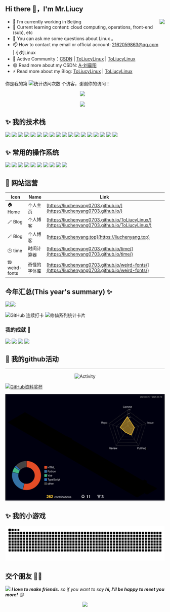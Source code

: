 ## Hi there 👋，I'm Mr.Liucy


<!-- **liuchenyang0703/liuchenyang0703** is a ✨ _special_ ✨ repository because its `README.md` (this file) appears on your GitHub profile. Here are some ideas to get you started :-->

<a href="https://chodocs.cn/"><img src="https://media.giphy.com/media/SWoSkN6DxTszqIKEqv/giphy.gif" align="right" height="275" /></a>


- 🔭 I’m currently working in Beijing
- 🌱 Current learning content: cloud computing, operations, front-end (sub), etc
- 💬 You can ask me some questions about Linux 。
- 📫 How to contact my email or official account: 2162059863@qq.com | 小刘Linux
- 🍉 Active Community：[CSDN](https://blog.csdn.net/liu_chen_yang?type=blog) | [ToLiucyLinux](https://liuchenyang.top) |  [ToLiucyLinux](https://liuchenyang0703.github.io/ToLiucyLinux/) 
- 😄 Read more about my CSDN: [A-刘晨阳](https://blog.csdn.net/liu_chen_yang?type=blog)
- ⚡ Read more about my Blog: [ToLiucyLinux](https://liuchenyang.top) |  [ToLiucyLinux](https://liuchenyang0703.github.io/ToLiucyLinux/) 

你是我的第 ![ 统计访问次数 ](https://profile-counter.glitch.me/liuchenyang0703/count.svg) 个访客，谢谢你的访问！

<p align="center">
<img src="https://capsule-render.vercel.app/api?type=waving&color=timeGradient&height=300&&section=header&text=HI%20THERE!&fontSize=90&fontAlign=50&fontAlignY=30&desc=I%20AM%20LIUCY%20%F0%9F%91%8B&descAlign=50&descSize=30&descAlignY=60&animation=twinkling" />
</p>

<p align="center">
<img src="https://readme-typing-svg.demolab.com?font=Orbitron&size=25&pause=1000&center=true&vCenter=true&random=false&width=600&lines=Welcome+to+my+GitHub+profile+page!;I+am+LIUCY+obsessed+with+programming!" />
</p>



## ✨ 我的技术栈   

![](https://img.shields.io/badge/-Linux-000000?style=flat-square&logo=Linux&logoColor=fff)
![](https://img.shields.io/badge/-Docker-2496ED?style=flat-square&logo=Docker&logoColor=fff)
![](https://img.shields.io/badge/-Kubernetes-326CE5?style=flat-square&logo=Kubernetes&logoColor=fff)
![](https://img.shields.io/badge/-Podman-892CA0?style=flat-square&logo=Podman&logoColor=fff)
![](https://img.shields.io/badge/-Zabbix-DC382D?style=flat-square&logo=zabbix&logoColor=fff)
![](https://img.shields.io/badge/-Prometheus-E6522C?style=flat-square&logo=Prometheus&logoColor=fff)
![](https://img.shields.io/badge/-Nginx-009639?style=flat-square&logo=Nginx&logoColor=fff)
![](https://img.shields.io/badge/-Jenkins-D24939?style=flat-square&logo=Jenkins&logoColor=fff)
![](https://img.shields.io/badge/-Ansible-000000?style=flat-square&logo=Ansible&logoColor=fff)
![](https://img.shields.io/badge/-KVM-FF6600?style=flat-square&logo=KVM&logoColor=fff)
![](https://img.shields.io/badge/-OpenSSH-333?style=flat-square&logo=OpenSSH&logoColor=fff)
![](https://img.shields.io/badge/-JDK-5382A1?style=flat-square&logo=Java&logoColor=fff)
![](https://img.shields.io/badge/-JumpServer-007ACC?style=flat-square&logo=JumpServer&logoColor=fff)
![](https://img.shields.io/badge/-Firewalld-FE7C00?style=flat-square&logo=Firewalld&logoColor=fff)
![](https://img.shields.io/badge/-MySQL-4479A1?style=flat-square&logo=MySQL&logoColor=fff)
![](https://img.shields.io/badge/-Redis-DC382D?style=flat-square&logo=Redis&logoColor=fff)
![](https://img.shields.io/badge/-Git-E84E31?style=flat-square&logo=Git&logoColor=fff)
![](https://img.shields.io/badge/-Python-3e74a2?style=flat-square&logo=Python&logoColor=fff)

## ✨ 常用的操作系统  

![](https://img.shields.io/badge/-CentOS-262577?style=flat-square&logo=CentOS&logoColor=fff)
![](https://img.shields.io/badge/-CentOS_Stream-262577?style=flat-square&logo=CentOS&logoColor=fff)
![](https://img.shields.io/badge/-Red%20Hat-EE0000?style=flat-square&logo=RedHat&logoColor=fff)
![](https://img.shields.io/badge/-Ubuntu-E95420?style=flat-square&logo=Ubuntu&logoColor=fff)
![](https://img.shields.io/badge/-Rocky%20Linux-10B981?style=flat-square&logo=Rocky%20Linux&logoColor=fff)
![](https://img.shields.io/badge/-Kylin-FF0000?style=flat-square&logoColor=fff)
![](https://img.shields.io/badge/-Windows-0078D6?style=flat-square&logo=Windows&logoColor=fff)
![](https://img.shields.io/badge/-openEuler-0033A0?style=flat-square&logo=openEuler&logoColor=fff)
![](https://img.shields.io/badge/-VMware%20ESXi-607078?style=flat-square&logo=VMware&logoColor=fff)
![](https://img.shields.io/badge/-SUSE-0C722F?style=flat-square&logo=SUSE&logoColor=fff)

## 📲 网站运营

| Icon         | Name             | Link                                               |
|--------------|------------------|----------------------------------------------------|
| 🏠 Home      | 个人主页         | [https://liuchenyang0703.github.io/](https://liuchenyang0703.github.io/)  |
| 🪄 Blog      | 个人博客         | [https://liuchenyang0703.github.io/ToLiucyLinux/](https://liuchenyang0703.github.io/ToLiucyLinux/) |
| 🪄 Blog      | 个人博客         | [https://liuchenyang.top](https://liuchenyang.top) |
| 🕒 time | 时间计算器         | [https://liuchenyang0703.github.io/time/](https://liuchenyang0703.github.io/time/) |
| 𝖂 weird-fonts | 奇怪的字体库         | [https://liuchenyang0703.github.io/weird-fonts/](https://liuchenyang0703.github.io/weird-fonts/) |  


## 今年汇总(This year's summary) ✨
<img align="" height="137px" src="https://github-readme-stats.vercel.app/api?username=liuchenyang0703&hide_title=true&hide_border=true&show_icons=true&include_all_commits=true&line_height=21&bg_color=0,EC6C6C,FFD479,FFFC79,73FA79&theme=graywhite&locale=cn"/><img align="" height="137px" src="https://github-readme-stats.vercel.app/api/top-langs/?username=liuchenyang0703&hide_title=true&hide_border=true&layout=compact&bg_color=0,73FA79,73FDFF,D783FF&theme=graywhite&locale=cn"/> 

![GitHub 连续打卡](https://streak-stats.demolab.com/?user=liuchenyang0703)                           ![修仙系列统计卡片](https://github-immortality.vercel.app/api?username=liuchenyang0703)


### 我的成就 🏅
![](https://stats.justsong.cn/api/github?username=liuchenyang0703&theme=dark)
![](https://stats.justsong.cn/api/csdn?id=liu_chen_yang&theme=dark)
![](https://stats.justsong.cn/api/juejin?id=1522190805637534&theme=dark)
![](https://stats.justsong.cn/api/zhihu?id=liu_chen_yang&theme=dark)


## 🚀 我的github活动 
---

<p align="center">
  <a>
    <img src="https://github-readme-activity-graph.vercel.app/graph?username=liuchenyang0703&theme=github-compact&custom_title=Activity&radius=30&height=300" alt="Activity">
  </a>
</p>


[![GitHub资料奖杯](https://github-profile-trophy.vercel.app/?username=liuchenyang0703&theme=algolia&column=8)](https://github-profile-trophy.vercel.app/?username=liuchenyang0703&theme=algolia&column=8)

![](./profile-3d-contrib/profile-night-rainbow.svg)


## ✨ 我的小游戏

<picture>
  <source media="(prefers-color-scheme: dark)" srcset="https://raw.githubusercontent.com/liuchenyang0703/liuchenyang0703/output/github-contribution-grid-snake-dark.svg">
  <source media="(prefers-color-scheme: light)" srcset="https://raw.githubusercontent.com/liuchenyang0703/liuchenyang0703/output/github-contribution-grid-snake.svg">
  <img alt="github contribution grid snake animation" src="https://raw.githubusercontent.com/liuchenyang0703/liuchenyang0703/output/github-contribution-grid-snake.svg">
</picture>


## 交个朋友 👬🏻

<img src="https://media.giphy.com/media/LnQjpWaON8nhr21vNW/giphy.gif" width="60"> <em><b>I love to make friends.</b> so if you want to say <b>hi, I'll be happy to meet you more!</b> 😊</em>


<!-- - 👯 I’m looking to collaborate on ... 
- 🤔 I’m looking for help with ... -->


<p align="center">
<img src="https://capsule-render.vercel.app/api?type=waving&color=timeGradient&height=300&&section=footer&text=THE%20END!&fontSize=90&fontAlign=50&fontAlignY=70&desc=Hope%20your%20program%20is%20bug-free!&descAlign=50&descSize=30&descAlignY=40&animation=twinkling" />
</p>

